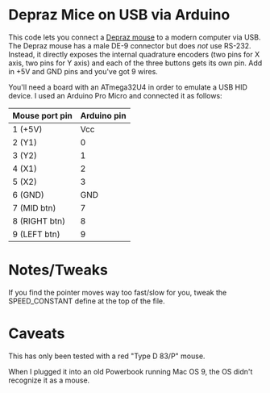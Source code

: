 # Depraz Mice on USB via Arduino

This code lets you connect a [Depraz mouse](https://www.oldmouse.com/mouse/logitech/digimouse.shtml) to a modern computer via USB. The Depraz mouse has a male DE-9 connector but does *not* use RS-232. Instead, it directly exposes the internal quadrature encoders (two pins for X axis, two pins for Y axis) and each of the three buttons gets its own pin. Add in +5V and GND pins and you've got 9 wires.

You'll need a board with an ATmega32U4 in order to emulate a USB HID device. I used an Arduino Pro Micro and connected it as follows:

Mouse port pin | Arduino pin
---------------|------------
1 (+5V)        | Vcc
2 (Y1)         | 0
3 (Y2)         | 1
4 (X1)         | 2
5 (X2)         | 3
6 (GND)        | GND
7 (MID btn)    | 7
8 (RIGHT btn)  | 8
9 (LEFT btn)   | 9

# Notes/Tweaks

If you find the pointer moves way too fast/slow for you, tweak the SPEED_CONSTANT define at the top of the file.

# Caveats

This has only been tested with a red "Type D 83/P" mouse.

When I plugged it into an old Powerbook running Mac OS 9, the OS didn't recognize it as a mouse.
